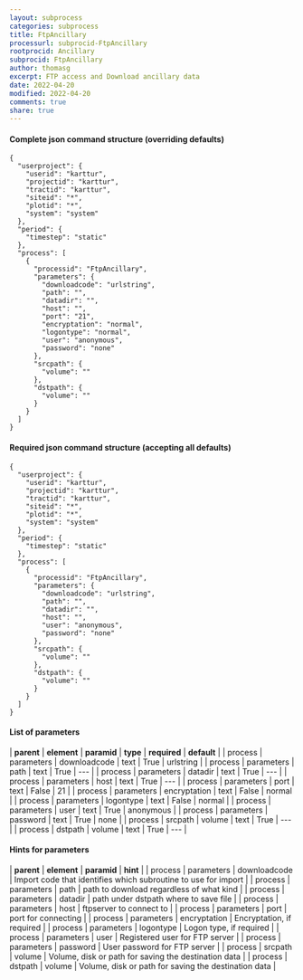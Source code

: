 ```yaml
---
layout: subprocess
categories: subprocess
title: FtpAncillary
processurl: subprocid-FtpAncillary
rootprocid: Ancillary
subprocid: FtpAncillary
author: thomasg
excerpt: FTP access and Download ancillary data
date: 2022-04-20
modified: 2022-04-20
comments: true
share: true
---
```


#### Complete json command structure (overriding defaults)
```
{
  "userproject": {
    "userid": "karttur",
    "projectid": "karttur",
    "tractid": "karttur",
    "siteid": "*",
    "plotid": "*",
    "system": "system"
  },
  "period": {
    "timestep": "static"
  },
  "process": [
    {
      "processid": "FtpAncillary",
      "parameters": {
        "downloadcode": "urlstring",
        "path": "",
        "datadir": "",
        "host": "",
        "port": "21",
        "encryptation": "normal",
        "logontype": "normal",
        "user": "anonymous",
        "password": "none"
      },
      "srcpath": {
        "volume": ""
      },
      "dstpath": {
        "volume": ""
      }
    }
  ]
}
```
#### Required json command structure (accepting all defaults)
```
{
  "userproject": {
    "userid": "karttur",
    "projectid": "karttur",
    "tractid": "karttur",
    "siteid": "*",
    "plotid": "*",
    "system": "system"
  },
  "period": {
    "timestep": "static"
  },
  "process": [
    {
      "processid": "FtpAncillary",
      "parameters": {
        "downloadcode": "urlstring",
        "path": "",
        "datadir": "",
        "host": "",
        "user": "anonymous",
        "password": "none"
      },
      "srcpath": {
        "volume": ""
      },
      "dstpath": {
        "volume": ""
      }
    }
  ]
}
```
#### List of parameters

| **parent** | **element** | **paramid** | **type** | **required** | **default** |
| process | parameters | downloadcode | text | True | urlstring |
| process | parameters | path | text | True | --- |
| process | parameters | datadir | text | True | --- |
| process | parameters | host | text | True | --- |
| process | parameters | port | text | False | 21 |
| process | parameters | encryptation | text | False | normal |
| process | parameters | logontype | text | False | normal |
| process | parameters | user | text | True | anonymous |
| process | parameters | password | text | True | none |
| process | srcpath | volume | text | True | --- |
| process | dstpath | volume | text | True | --- |

#### Hints for parameters

| **parent** | **element** | **paramid** | **hint** |
| process | parameters | downloadcode | Import code that identifies which subroutine to use for import |
| process | parameters | path | path to download regardless of what kind |
| process | parameters | datadir | path under dstpath where to save file |
| process | parameters | host | ftpserver to connect to |
| process | parameters | port | port for connecting |
| process | parameters | encryptation | Encryptation, if required |
| process | parameters | logontype | Logon type, if required |
| process | parameters | user | Registered user for FTP server |
| process | parameters | password | User password for FTP server |
| process | srcpath | volume | Volume, disk or path for saving the destination data |
| process | dstpath | volume | Volume, disk or path for saving the destination data |
